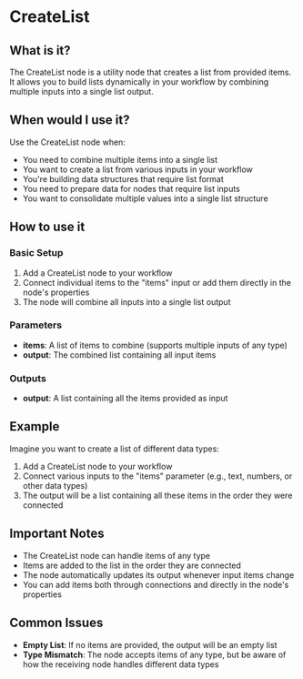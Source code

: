 # CreateList

## What is it?

The CreateList node is a utility node that creates a list from provided items. It allows you to build lists dynamically in your workflow by combining multiple inputs into a single list output.

## When would I use it?

Use the CreateList node when:

- You need to combine multiple items into a single list
- You want to create a list from various inputs in your workflow
- You're building data structures that require list format
- You need to prepare data for nodes that require list inputs
- You want to consolidate multiple values into a single list structure

## How to use it

### Basic Setup

1. Add a CreateList node to your workflow
1. Connect individual items to the "items" input or add them directly in the node's properties
1. The node will combine all inputs into a single list output

### Parameters

- **items**: A list of items to combine (supports multiple inputs of any type)
- **output**: The combined list containing all input items

### Outputs

- **output**: A list containing all the items provided as input

## Example

Imagine you want to create a list of different data types:

1. Add a CreateList node to your workflow
1. Connect various inputs to the "items" parameter (e.g., text, numbers, or other data types)
1. The output will be a list containing all these items in the order they were connected

## Important Notes

- The CreateList node can handle items of any type
- Items are added to the list in the order they are connected
- The node automatically updates its output whenever input items change
- You can add items both through connections and directly in the node's properties

## Common Issues

- **Empty List**: If no items are provided, the output will be an empty list
- **Type Mismatch**: The node accepts items of any type, but be aware of how the receiving node handles different data types
